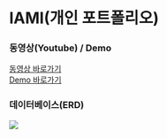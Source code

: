 # IAMI(개인 포트폴리오)
<h3>동영상(Youtube) / Demo</h3>
<a href="https://youtu.be/KlxC_NZEcA4">동영상 바로가기</a><br>
<a href="https://iamiportfolio.com/">Demo 바로가기</a>
<h3>데이터베이스(ERD)</h3>
<img src="https://user-images.githubusercontent.com/47962660/58373378-4c9a0780-7f68-11e9-9f98-317dee6e7af3.PNG"/>
